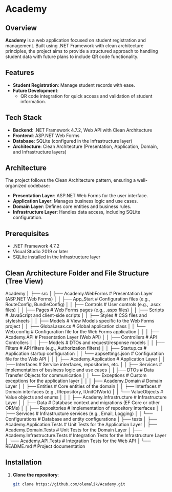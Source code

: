 # Academy

## Overview

**Academy** is a web application focused on student registration and management. Built using .NET Framework with clean architecture principles, the project aims to provide a structured approach to handling student data with future plans to include QR code functionality.

## Features

- **Student Registration**: Manage student records with ease.
- **Future Development**:
  - QR code integration for quick access and validation of student information.

## Tech Stack

- **Backend**: .NET Framework 4.7.2, Web API with Clean Architecture
- **Frontend**: ASP.NET Web Forms
- **Database**: SQLite (configured in the Infrastructure layer)
- **Architecture**: Clean Architecture (Presentation, Application, Domain, and Infrastructure layers)

## Architecture

The project follows the Clean Architecture pattern, ensuring a well-organized codebase:

- **Presentation Layer**: ASP.NET Web Forms for the user interface.
- **Application Layer**: Manages business logic and use cases.
- **Domain Layer**: Defines core entities and business rules.
- **Infrastructure Layer**: Handles data access, including SQLite configuration.

## Prerequisites

- .NET Framework 4.7.2
- Visual Studio 2019 or later
- SQLite installed in the Infrastructure layer

## Clean Architecture Folder and File Structure (Tree View)
Academy
│
├── src
│   ├── Academy.WebForms             # Presentation Layer (ASP.NET Web Forms)
│   │   ├── App_Start                # Configuration files (e.g., RouteConfig, BundleConfig)
│   │   ├── Controls                 # User controls (e.g., .ascx files)
│   │   ├── Pages                    # Web Forms pages (e.g., .aspx files)
│   │   ├── Scripts                  # JavaScript and client-side scripts
│   │   ├── Styles                   # CSS files and stylesheets
│   │   ├── Models                   # View Models specific to the Web Forms project
│   │   ├── Global.asax.cs           # Global application class
│   │   └── Web.config               # Configuration file for the Web Forms application
│   │
│   ├── Academy.API                  # Presentation Layer (Web API)
│   │   ├── Controllers              # API Controllers
│   │   ├── Models                   # DTOs and request/response models
│   │   ├── Filters                  # API filters (e.g., Authorization filters)
│   │   ├── Startup.cs               # Application startup configuration
│   │   └── appsettings.json         # Configuration file for the Web API
│   │
│   ├── Academy.Application          # Application Layer
│   │   ├── Interfaces               # Service interfaces, repositories, etc.
│   │   ├── Services                 # Implementation of business logic and use cases
│   │   ├── DTOs                     # Data Transfer Objects for communication
│   │   └── Exceptions               # Custom exceptions for the application layer
│   │
│   ├── Academy.Domain               # Domain Layer
│   │   ├── Entities                 # Core entities of the domain
│   │   ├── Interfaces               # Domain interfaces (e.g., IRepository, IUnitOfWork)
│   │   └── ValueObjects             # Value objects and enums
│   │
│   ├── Academy.Infrastructure       # Infrastructure Layer
│   │   ├── Data                     # Database context and migrations (EF Core or other ORMs)
│   │   ├── Repositories             # Implementation of repository interfaces
│   │   ├── Services                 # Infrastructure services (e.g., Email, Logging)
│   │   └── Configurations           # Database and entity configurations
│
├── tests
│   ├── Academy.Application.Tests    # Unit Tests for the Application Layer
│   ├── Academy.Domain.Tests         # Unit Tests for the Domain Layer
│   ├── Academy.Infrastructure.Tests # Integration Tests for the Infrastructure Layer
│   └── Academy.API.Tests            # Integration Tests for the Web API
│
└── README.md                        # Project documentation


## Installation

1. **Clone the repository**:

   ```bash
   git clone https://github.com/olemalik/Academy.git
